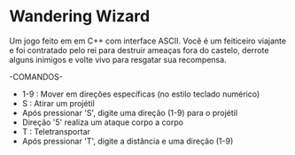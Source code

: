 # Wandering Wizard
Um jogo feito em em C++ com interface ASCII.
Você é um feiticeiro viajante e foi contratado pelo rei para destruir ameaças fora do castelo, derrote alguns inimigos e volte vivo para resgatar sua recompensa.  

-COMANDOS-
- 1-9 : Mover em direções específicas (no estilo teclado numérico)
- S   : Atirar um projétil
- Após pressionar 'S', digite uma direção (1-9) para o projétil
- Direção '5' realiza um ataque corpo a corpo
- T   : Teletransportar
- Após pressionar 'T', digite a distância e uma direção (1-9)
